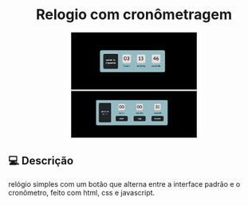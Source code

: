 <h1 align="center">
  Relogio com cronômetragem
</h1>

<p align="center">
  <img src=".github/relogio-cron.png" width="50%" />
  <img src=".github/relogio-cron2.png" width="50%" />
</p>

## 💻 Descrição

relógio simples com um botão que alterna entre a interface padrão e o cronômetro, feito com html, css e javascript.